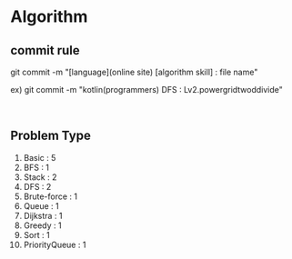 # Algorithm

## commit rule 
git commit -m "[language](online site) [algorithm skill] : file name"

ex) git commit -m "kotlin(programmers) DFS : Lv2.powergridtwoddivide"

<br>

## Problem Type
1. Basic : 5
2. BFS : 1
3. Stack : 2
4. DFS : 2
5. Brute-force : 1
6. Queue : 1
7. Dijkstra : 1
8. Greedy : 1
9. Sort : 1
10. PriorityQueue : 1
